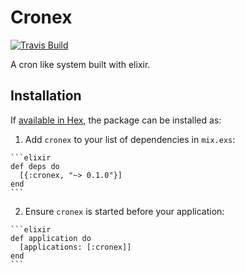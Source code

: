 # Cronex

[![Travis Build](https://api.travis-ci.org/jbernardo95/cronex.svg?branch=master)](https://travis-ci.org/jbernardo95/cronex/)

A cron like system built with elixir.

## Installation

If [available in Hex](https://hex.pm/docs/publish), the package can be installed as:

  1. Add `cronex` to your list of dependencies in `mix.exs`:

    ```elixir
    def deps do
      [{:cronex, "~> 0.1.0"}]
    end
    ```

  2. Ensure `cronex` is started before your application:

    ```elixir
    def application do
      [applications: [:cronex]]
    end
    ```

